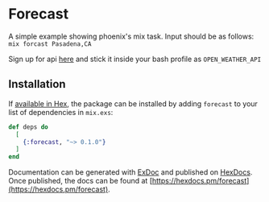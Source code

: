 # Forecast

A simple example showing phoenix's mix task. Input should be as follows: `mix forcast Pasadena,CA`

Sign up for api [here](https://openweathermap.org/api) and stick it inside your bash profile as `OPEN_WEATHER_API`

## Installation

If [available in Hex](https://hex.pm/docs/publish), the package can be installed
by adding `forecast` to your list of dependencies in `mix.exs`:

```elixir
def deps do
  [
    {:forecast, "~> 0.1.0"}
  ]
end
```

Documentation can be generated with [ExDoc](https://github.com/elixir-lang/ex_doc)
and published on [HexDocs](https://hexdocs.pm). Once published, the docs can
be found at [https://hexdocs.pm/forecast](https://hexdocs.pm/forecast).

